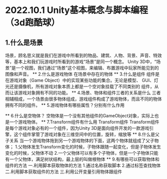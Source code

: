 # 2022.10.1 Unity基本概念与脚本编程（3d跑酷球）
## 1.什么是场景 
场景，顾名思义就是我们在游戏中所看到的物品、建筑、人物、背景、声音、特效等，基本上和我们玩游戏时所看到的游戏“场景”是同一个概念。
Unity 3D中，“场景”是一个视图，我们通过“场景”这个视图，来编辑、布置游戏中玩家所能见到的图像和声音。
** 2.什么是游戏物体 
在场景中存在的物体
** 3.什么是组件 
组件是在游戏对象（Game Object）中的实现某些功能的集合。无论是模型、 GUI、灯光还是摄像机，所有游戏对象本质上都是一个空对象挂载了不同类别的 组件，从而让该游戏对象拥有不同的功能。
** 4.场景、物体和组件三者的关系是什么 
三者相辅相成，一个场景由很多物体组成，游戏组件构成了游戏物体，而且不同的物体拥有不同的组件。
** 5.游戏物体有哪些属性？分别有什么作用 

** 6.什么是空物体？
空物体是一个没有其他组件的GameObject对象，实际上也是一个游戏物体。
** 7.Transform组件有什么用 
Transform组件 Transform组件是每个游戏对象必有的一个组件，因为Unity 3D是面向组件开发的一款游戏引擎，这个组件掌管了游戏对象在三维空间中的位置，旋转，缩放等
** 8.什么是父子关系 
当一个游戏物体拖到另一个游戏物体的下面，这两个物体就组成了父子物体；
1.父物体发生Transform变化的时候，子物体跟随一起变化，但是子物体发生变化的时候，父物体不动
2.一个父物体可以有多个子物体，但是一个子物体只能有一个父物体，满足树状结构，最上层的叫做根物体
** 9.有哪些可以获取物体和组件的方法 
一.利用脚本获取物体的方法
1.通过名称获取脚本
2.通过标签查找物体
二.利用脚本获取组件的方法 
三.利用公开变量引用物体跟组件